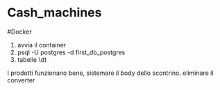 # Cash_machines


#Docker 
1. avvia il container
2. psql -U postgres -d first_db_postgres
3. tabelle \dt



I prodotti funzionano bene, sistemare il body dello scontrino. eliminare il converter